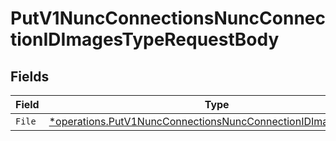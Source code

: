 # PutV1NuncConnectionsNuncConnectionIDImagesTypeRequestBody


## Fields

| Field                                                                                                                                           | Type                                                                                                                                            | Required                                                                                                                                        | Description                                                                                                                                     |
| ----------------------------------------------------------------------------------------------------------------------------------------------- | ----------------------------------------------------------------------------------------------------------------------------------------------- | ----------------------------------------------------------------------------------------------------------------------------------------------- | ----------------------------------------------------------------------------------------------------------------------------------------------- |
| `File`                                                                                                                                          | [*operations.PutV1NuncConnectionsNuncConnectionIDImagesTypeFile](../../models/operations/putv1nuncconnectionsnuncconnectionidimagestypefile.md) | :heavy_minus_sign:                                                                                                                              | N/A                                                                                                                                             |